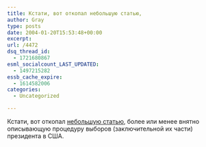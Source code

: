 ```yaml
---
title: Кстати, вот откопал небольшую статью,
author: Gray
type: posts
date: 2004-01-20T15:53:48+00:00
excerpt:
url: /4472
dsq_thread_id:
  - 1721680867
esml_socialcount_LAST_UPDATED:
  - 1497215282
essb_cache_expire:
  - 1614582006
categories:
  - Uncategorized

---
```








Кстати, вот откопал <a href="http://mrhudson.nm.ru/articles/us_elect.htm" target="_blank">небольшую статью</a>, более или менее внятно описывающую процедуру выборов (заключительной их части) президента в США.